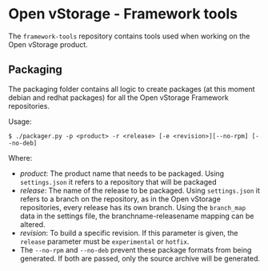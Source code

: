 # Open vStorage - Framework tools

The ```framework-tools``` repository contains tools used when working on the Open vStorage product.

## Packaging

The packaging folder contains all logic to create packages (at this moment debian and redhat packages) for all the Open vStorage Framework repositories.

Usage:

```
$ ./packager.py -p <product> -r <release> [-e <revision>][--no-rpm] [--no-deb]
```

Where:

* *product*: The product name that needs to be packaged. Using ```settings.json``` it refers to a repository that will be packaged
* *release*: The name of the release to be packaged. Using ```settings.json``` it refers to a branch on the repository, as in the Open vStorage repositories, every release has its own branch. Using the ```branch_map``` data in the settings file, the branchname-releasename mapping can be altered.
* *revision*: To build a specific revision. If this parameter is given, the ```release``` parameter must be ```experimental``` or ```hotfix```.
* The ```--no-rpm``` and ```--no-deb``` prevent these package formats from being generated. If both are passed, only the source archive will be generated.
